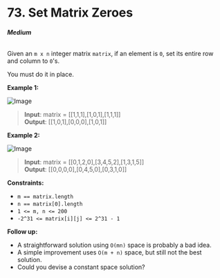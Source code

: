 # 73. Set Matrix Zeroes
###### **Medium**

Given an `m x n` integer matrix `matrix`, if an element is `0`, set its entire row and column to `0`'s.

You must do it in place.
 

**Example 1:**

![Image](https://assets.leetcode.com/uploads/2020/08/17/mat1.jpg)
> **Input**: matrix = [[1,1,1],[1,0,1],[1,1,1]]  
**Output**: [[1,0,1],[0,0,0],[1,0,1]]  

**Example 2:**

![Image](https://assets.leetcode.com/uploads/2020/08/17/mat2.jpg)
> **Input**: matrix = [[0,1,2,0],[3,4,5,2],[1,3,1,5]]  
**Output**: [[0,0,0,0],[0,4,5,0],[0,3,1,0]]  
 

**Constraints:**

- `m == matrix.length`
- `n == matrix[0].length`
- `1 <= m, n <= 200`
- `-2^31 <= matrix[i][j] <= 2^31 - 1`


**Follow up:**

- A straightforward solution using `O(mn)` space is probably a bad idea.
- A simple improvement uses `O(m + n)` space, but still not the best solution.
- Could you devise a constant space solution?
